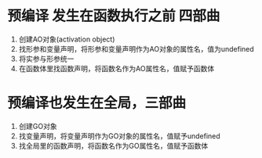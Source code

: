 # 预编译 发生在函数执行之前 四部曲
1. 创建AO对象(activation object)
2. 找形参和变量声明，将形参和变量声明作为AO对象的属性名，值为undefined
3. 将实参与形参统一
4. 在函数体里找函数声明，将函数名作为AO属性名，值赋予函数体

# 预编译也发生在全局，三部曲
1. 创建GO对象
2. 找变量声明，将变量声明作为GO对象的属性名，值赋予undefined
3. 找全局里的函数声明，将函数名作为GO属性名，值赋予函数体